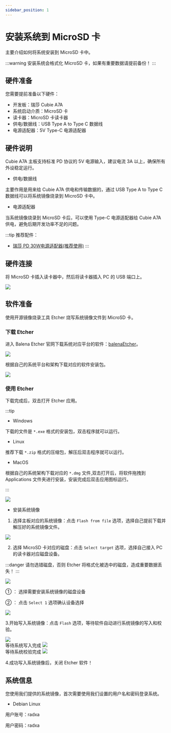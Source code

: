 ```yaml
---
sidebar_position: 1
---
```


# 安装系统到 MicroSD 卡

主要介绍如何将系统安装到 MicroSD 卡中。

:::warning
安装系统会格式化 MicroSD 卡，如果有重要数据请提前备份！
:::

## 硬件准备

您需要提前准备以下硬件：

- 开发板：瑞莎 Cubie A7A
- 系统启动介质：MicroSD 卡
- 读卡器：MicroSD 卡读卡器
- 供电/数据线：USB Type A to Type C 数据线
- 电源适配器：5V Type-C 电源适配器

## 硬件说明

Cubie A7A 主板支持标准 PD 协议的 5V 电源输入，建议电流 3A 以上，确保所有外设稳定运行。

- 供电/数据线

主要作用是用来给 Cubie A7A 供电和传输数据的，通过 USB Type A to Type C 数据线可以将系统镜像烧录到 MicroSD 卡中。

- 电源适配器

当系统镜像烧录到 MicroSD 卡后，可以使用 Type-C 电源适配器给 Cubie A7A 供电，避免后期开发功率不足的问题。

:::tip
推荐配件：

- [瑞莎 PD 30W电源适配器(推荐使用)](https://radxa.com/products/accessories/power-pd-30w)
  :::

## 硬件连接

将 MicroSD 卡插入读卡器中，然后将读卡器插入 PC 的 USB 端口上。

<div style={{textAlign: 'center'}}>
  <img src="/img/rock4/4d/sd-insert.webp" style={{width: '100%', maxWidth: '1200px'}} />
</div>

## 软件准备

使用开源镜像烧录工具 Etcher 烧写系统镜像文件到 MicroSD 卡。

### 下载 Etcher

进入 Balena Etcher 官网下载系统对应平台的软件：[balenaEtcher](https://etcher.balena.io)。

<div style={{textAlign: 'center'}}>
<img src="/img/rock4/4d/down-etcher-01.webp" style={{width: '100%', maxWidth: '1200px'}} />
</div>

根据自己的系统平台和架构下载对应的软件安装包。

<div style={{textAlign: 'center'}}>
<img src="/img/rock4/4d/down-etcher-02.webp" style={{width: '100%', maxWidth: '1200px'}} />
</div>

### 使用 Etcher

下载完成后，双击打开 Etcher 应用。

:::tip

- Windows

下载的文件是 `*.exe` 格式的安装包，双击程序就可以运行。

- Linux

推荐下载 `*.zip` 格式的压缩包，解压后双击程序就可以运行。

- MacOS

根据自己的系统架构下载对应的 `*.dmg` 文件,双击打开后，将软件拖拽到 Applications 文件夹进行安装，安装完成后双击应用图标运行。

:::

<div style={{textAlign: 'center'}}>
  <img src="/img/rock4/4d/down-etcher-00.webp" style={{width: '100%', maxWidth: '1200px'}} />
</div>

- 安装系统镜像

1. 选择主板对应的系统镜像：点击 `Flash from file` 选项，选择自己提前下载并解压好的系统镜像文件。

<div style={{textAlign: 'center'}}>
  <img src="/img/rock4/4d/etcher-01.webp" style={{width: '100%', maxWidth: '1200px'}} />
</div>

2. 选择 MicroSD 卡对应的磁盘：点击 `Select target` 选项，选择自己接入 PC 的读卡器对应磁盘设备。

:::danger
请勿选错磁盘，否则 Etcher 将格式化被选中的磁盘，造成重要数据丢失！
:::

<div style={{textAlign: 'center'}}>
  <img src="/img/rock4/4d/etcher-02.webp" style={{width: '100%', maxWidth: '1200px'}} />
</div>

① ： 选择需要安装系统镜像的磁盘设备

② ： 点击 `Select 1` 选项确认设备选择

<div style={{textAlign: 'center'}}>
  <img src="/img/rock4/4d/etcher-03.webp" style={{width: '100%', maxWidth: '1200px'}} />
</div>

3.开始写入系统镜像：点击 `Flash` 选项，等待软件自动进行系统镜像的写入和校验。

<div style={{textAlign: 'center'}}>
  <img src="/img/rock4/4d/etcher-04.webp" style={{width: '100%', maxWidth: '1200px'}} />
</div>

<div style={{textAlign: 'center'}}>
等待系统写入完成
  <img src="/img/rock4/4d/etcher-05.webp" style={{width: '100%', maxWidth: '1200px'}} />
</div>

<div style={{textAlign: 'center'}}>
等待系统校验完成
  <img src="/img/rock4/4d/etcher-07.webp" style={{width: '100%', maxWidth: '1200px'}} />
</div>

4.成功写入系统镜像后，关闭 Etcher 软件！

## 系统信息

您使用我们提供的系统镜像，首次需要使用我们设置的用户名和密码登录系统。

- Debian Linux

用户账号：radxa

用户密码：radxa
